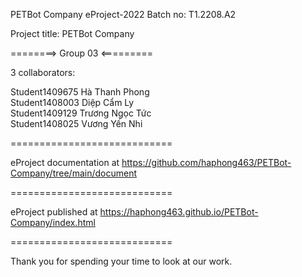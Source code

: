 PETBot Company
eProject-2022 Batch no: T1.2208.A2

Project title: PETBot Company

========> Group 03 <=========

3 collaborators:

Student1409675  Hà Thanh Phong <br>
Student1408003  Diệp Cẩm Ly <br>
Student1409129  Trương Ngọc Tức <br>
Student1408025  Vương Yến Nhi <br>

============================

eProject documentation at https://github.com/haphong463/PETBot-Company/tree/main/document

============================

eProject published at https://haphong463.github.io/PETBot-Company/index.html

============================

Thank you for spending your time to look at our work.
